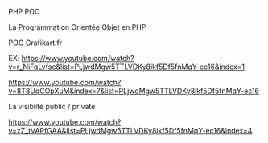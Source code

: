 

PHP POO

La Programmation Orientée Objet en PHP

POO Grafikart.fr 

EX: https://www.youtube.com/watch?v=r_NiFqLvfsc&list=PLjwdMgw5TTLVDKy8ikf5Df5fnMqY-ec16&index=1

https://www.youtube.com/watch?v=8T8UqCOpXuM&index=7&list=PLjwdMgw5TTLVDKy8ikf5Df5fnMqY-ec16


La visiblité public / private

https://www.youtube.com/watch?v=zZ_tVAPfGAA&list=PLjwdMgw5TTLVDKy8ikf5Df5fnMqY-ec16&index=4


